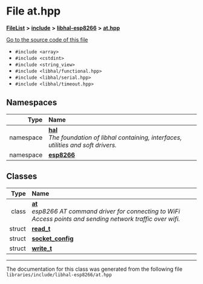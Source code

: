 

# File at.hpp



[**FileList**](files.md) **>** [**include**](dir_cba0faac6e93618a6e2539705915bd70.md) **>** [**libhal-esp8266**](dir_b51c311201f953ecf0af8480d3c6c210.md) **>** [**at.hpp**](at_8hpp.md)

[Go to the source code of this file](at_8hpp_source.md)



* `#include <array>`
* `#include <cstdint>`
* `#include <string_view>`
* `#include <libhal/functional.hpp>`
* `#include <libhal/serial.hpp>`
* `#include <libhal/timeout.hpp>`













## Namespaces

| Type | Name |
| ---: | :--- |
| namespace | [**hal**](namespacehal.md) <br>_The foundation of libhal containing, interfaces, utilities and soft drivers._  |
| namespace | [**esp8266**](namespacehal_1_1esp8266.md) <br> |


## Classes

| Type | Name |
| ---: | :--- |
| class | [**at**](classhal_1_1esp8266_1_1at.md) <br>_esp8266 AT command driver for connecting to WiFi Access points and sending network traffic over wifi._  |
| struct | [**read\_t**](structhal_1_1esp8266_1_1at_1_1read__t.md) <br> |
| struct | [**socket\_config**](structhal_1_1esp8266_1_1at_1_1socket__config.md) <br> |
| struct | [**write\_t**](structhal_1_1esp8266_1_1at_1_1write__t.md) <br> |



















































------------------------------
The documentation for this class was generated from the following file `libraries/include/libhal-esp8266/at.hpp`

